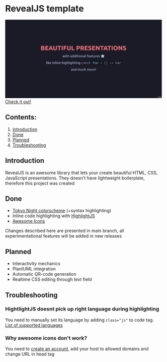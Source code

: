 # RevealJS template

![Example](.repo/images/showcase.png)
[Check it out!](https://ktkv419.github.io/revealjs-template/)
## Contents:
1. [Introduction](#introduction)
1. [Done](#done)
1. [Planned](#planned)
2. [Troubleshooting](#troubleshooting)

## Introduction
RevealJS is an awesome library that lets your create beautiful HTML, CSS, JavaScript presentations. They doesn't have lightweight boilerplate, therefore this project was created

## Done
- [Tokyo Night colorscheme](https://github.com/folke/tokyonight.nvim?tab=readme-ov-file) (+syntax highlighting)
- Inline code highlighting with [HighlightJS](https://github.com/highlightjs/highlight.js)
- [Awesome Icons](https://fontawesome.com)

Changes described here are presented in main branch, all experimentational features will be added in new releases

## Planned
- Interactivity mechanics
- PlantUML integration
- Automatic QR-code generation
- Realtime CSS editing through text field

## Troubleshooting
### HightlightJS doesnt pick up right language during highlighting
You need to manually set its language by adding `class="js"` to code tag. [List of supported languages](https://highlightjs.readthedocs.io/en/latest/supported-languages.html)
### Why awesome icons don't work?
You need to [create an account](https://fontawesome.com/start), add your host to allowed domains and change URL in head tag